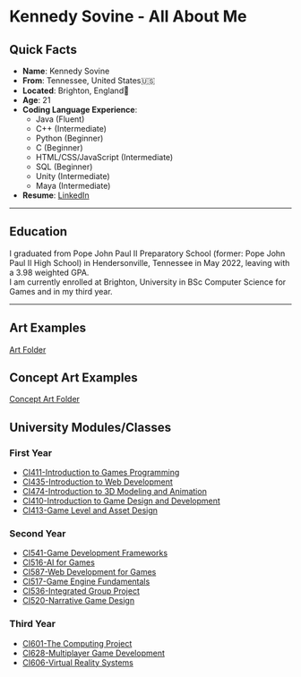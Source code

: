 # Kennedy Sovine - All About Me
## Quick Facts
- **Name**: Kennedy Sovine
- **From**: Tennessee, United States🇺🇸
- **Located**: Brighton, England🏴󠁧󠁢󠁥󠁮󠁧󠁿
- **Age**: 21
- **Coding Language Experience**:
  - Java (Fluent)
  - C++ (Intermediate)
  - Python (Beginner)
  - C (Beginner)
  - HTML/CSS/JavaScript (Intermediate)
  - SQL (Beginner)
  - Unity (Intermediate)
  - Maya (Intermediate)
- **Resume**: [LinkedIn](https://www.linkedin.com/in/kennedy-sovine-975090199/)
***
## Education
I graduated from Pope John Paul II Preparatory School (former: Pope John Paul II High School) in Hendersonville, Tennessee in May 2022, leaving with a 3.98 weighted GPA. <br>
I am currently enrolled at Brighton, University in BSc Computer Science for Games and in my third year.
***
## Art Examples
[Art Folder](/Art)
## Concept Art Examples
[Concept Art Folder](/Concept_Art)
## University Modules/Classes
### First Year
- [CI411-Introduction to Games Programming](https://github.com/KennedySovine/CI411_Games_Programming)
- [CI435-Introduction to Web Development](https://github.com/KennedySovine/CI435-Introduction-to-Web-Development)
- [CI474-Introduction to 3D Modeling and Animation](https://github.com/KennedySovine/CI474_Introduction_3D_Modeling_and_Animation)
- [CI410-Introduction to Game Design and Development](https://github.com/KennedySovine/CI410-Introduction-to-Game-Design-and-Development)
- [CI413-Game Level and Asset Design](https://github.com/KennedySovine/CI413-Game-Level-and-Asset-Design)
### Second Year
- [CI541-Game Development Frameworks](https://github.com/KennedySovine/CI541-Game_Development_Frameworks)
- [CI516-AI for Games](https://github.com/KennedySovine/CI516-AI-for-Games)
- [CI587-Web Development for Games](https://github.com/KennedySovine/CI587-Web-Development-For-Games)
- [CI517-Game Engine Fundamentals](https://github.com/KennedySovine/CI517_Game_Engine_Fundamentals)
- [CI536-Integrated Group Project](https://github.com/KennedySovine/Integrated-Group-Project)
- [CI520-Narrative Game Design](https://github.com/KennedySovine/Project-new-world)
### Third Year
- [CI601-The Computing Project](https://github.com/KennedySovine/Final-Project)
- [CI628-Multiplayer Game Development](https://github.com/KennedySovine/CI628-Multiplayer-Game-Development)
- [CI606-Virtual Reality Systems](https://github.com/KennedySovine/CI606-Virtual-Reality-Systems)
